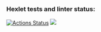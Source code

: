 ### Hexlet tests and linter status:
[![Actions Status](https://github.com/MakarovOY/java-project-61/actions/workflows/hexlet-check.yml/badge.svg)](https://github.com/MakarovOY/java-project-61/actions)
<a href="https://codeclimate.com/github/MakarovOY/java-project-61/maintainability"><img src="https://api.codeclimate.com/v1/badges/64cfbf8daf9fbdaa6de7/maintainability" /></a>